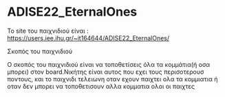 # ADISE22_EternalOnes
Το site του παιχνιδιού είναι : https://users.iee.ihu.gr/~it164644/ADISE22_EternalOnes/


Σκοπός του παιχνιδιού

  Ο σκοπός του παιχνιδιού είναι να τοποθετίσεις όλα τα κομμάτια(ή οσα μπορει) στον board.Νικήτης είναι αυτος που εχει τους περισοτερουσ ποντους, και το παιχνιδι τελειωνη οταν εχουν παιχτει ολα τα κομμιατια ή οταν δεν μπορει να τοποθετισουν αλλα κομματια ολοι οι παιχτες 
